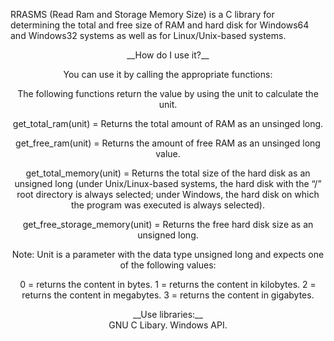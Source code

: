 RRASMS (Read Ram and Storage Memory Size) is a C library for determining the total and free size of RAM and hard disk for Windows64 and Windows32 systems as well as for Linux/Unix-based systems.

<div align="center">
__How do I use it?__
<div>

You can use it by calling the appropriate functions:

The following functions return the value by using the unit to calculate the unit.

get_total_ram(unit) = Returns the total amount of RAM as an unsinged long.

get_free_ram(unit) = Returns the amount of free RAM as an unsinged long value.

get_total_memory(unit) = Returns the total size of the hard disk as an unsigned long (under Unix/Linux-based systems, the hard disk with the “/” root directory is always selected; under Windows, the hard disk on which the program was executed is always selected).

get_free_storage_memory(unit) = Returns the free hard disk size as an unsigned long.

Note: Unit is a parameter with the data type unsigned long and expects one of the following values:

0 = returns the content in bytes.
1 = returns the content in kilobytes.
2 = returns the content in megabytes.
3 = returns the content in gigabytes.


<div align="center">
__Use libraries:__
<div>
GNU C Libary.
Windows API.